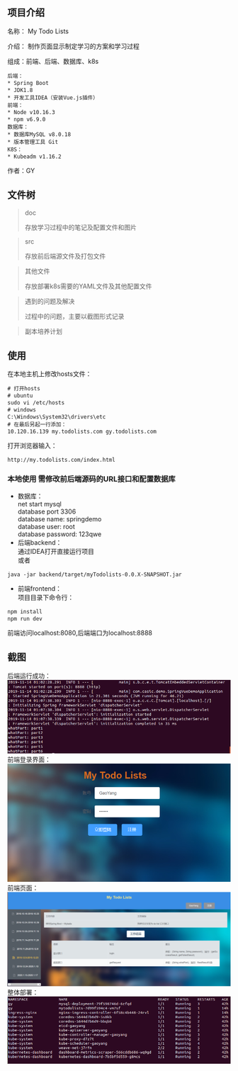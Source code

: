 ## 项目介绍
名称： My Todo Lists  

介绍： 制作页面显示制定学习的方案和学习过程  

组成：前端、后端、数据库、k8s  
```
后端：
* Spring Boot
* JDK1.8
* 开发工具IDEA（安装Vue.js插件）
前端：
* Node v10.16.3
* npm v6.9.0
数据库：
* 数据库MySQL v8.0.18
* 版本管理工具 Git
K8S：
* Kubeadm v1.16.2
```

作者：GY  

## 文件树

> doc
>
> 存放学习过程中的笔记及配置文件和图片

> src
>
> 存放前后端源文件及打包文件

> 其他文件
>
> 存放部署k8s需要的YAML文件及其他配置文件

> 遇到的问题及解决
>
> 过程中的问题，主要以截图形式记录

> 副本培养计划

## 使用

在本地主机上修改hosts文件：

```
# 打开hosts
# ubuntu
sudo vi /etc/hosts
# windows
C:\Windows\System32\drivers\etc
# 在最后另起一行添加：
10.120.16.139 my.todolists.com gy.todolists.com
```

打开浏览器输入：

```
http://my.todolists.com/index.html
```
### 本地使用 需修改前后端源码的URL接口和配置数据库
* 数据库：  
net start mysql  
database port 3306  
database name: springdemo  
database user: root  
database password: 123qwe  
* 后端backend：  
通过IDEA打开直接运行项目  
或者  
```
java -jar backend/target/myTodolists-0.0.X-SNAPSHOT.jar
```
* 前端frontend：  
项目目录下命令行：  
```
npm install
npm run dev
```
前端访问localhost:8080,后端端口为localhost:8888
## 截图
后端运行成功：  
![后端运行](https://github.com/gaoynui/MyTodoList/blob/master/doc/pics/%E5%90%8E%E7%AB%AF%E8%BF%90%E8%A1%8C.png?raw=true)  
前端登录界面：  
![前端登录界面](https://github.com/gaoynui/MyTodoList/blob/master/doc/pics/%E5%89%8D%E7%AB%AFdemo1.png?raw=true)  
前端页面：    
![前端页面](https://github.com/gaoynui/MyTodoList/blob/master/doc/pics/%E5%89%8D%E7%AB%AFdemo2.png?raw=true)  
整体部署：  
![k8s整体部署](https://github.com/gaoynui/MyTodoList/blob/master/doc/pics/k8s%E4%B8%8A%E6%95%B4%E4%B8%AA%E9%83%A8%E7%BD%B2%E6%83%85%E5%86%B5.png?raw=true)  
